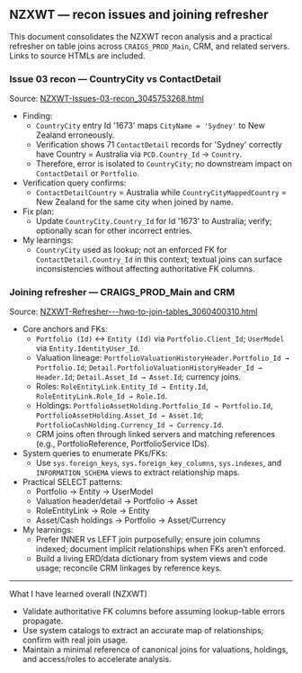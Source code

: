 ## NZXWT — recon issues and joining refresher

This document consolidates the NZXWT recon analysis and a practical refresher on table joins across `CRAIGS_PROD_Main`, CRM, and related servers. Links to source HTMLs are included.

### Issue 03 recon — CountryCity vs ContactDetail
Source: [NZXWT-Issues-03-recon_3045753268.html](Confluence-space-export-205412.html/NZXWT-Issues-03-recon_3045753268.html)

- Finding:
  - `CountryCity` entry Id '1673' maps `CityName = 'Sydney'` to New Zealand erroneously.
  - Verification shows 71 `ContactDetail` records for 'Sydney' correctly have Country = Australia via `PCD.Country_Id` → `Country`.
  - Therefore, error is isolated to `CountryCity`; no downstream impact on `ContactDetail` or `Portfolio`.
- Verification query confirms:
  - `ContactDetailCountry` = Australia while `CountryCityMappedCountry` = New Zealand for the same city when joined by name.
- Fix plan:
  - Update `CountryCity.Country_Id` for Id '1673' to Australia; verify; optionally scan for other incorrect entries.
- My learnings:
  - `CountryCity` used as lookup; not an enforced FK for `ContactDetail.Country_Id` in this context; textual joins can surface inconsistencies without affecting authoritative FK columns.

### Joining refresher — CRAIGS_PROD_Main and CRM
Source: [NZXWT-Refresher---hwo-to-join-tables_3060400310.html](Confluence-space-export-205412.html/NZXWT-Refresher---hwo-to-join-tables_3060400310.html)

- Core anchors and FKs:
  - `Portfolio (Id)` ↔ `Entity (Id)` via `Portfolio.Client_Id`; `UserModel` via `Entity.IdentityUser_Id`.
  - Valuation lineage: `PortfolioValuationHistoryHeader.Portfolio_Id → Portfolio.Id`; `Detail.PortfolioValuationHistoryHeader_Id → Header.Id`; `Detail.Asset_Id → Asset.Id`; currency joins.
  - Roles: `RoleEntityLink.Entity_Id → Entity.Id`, `RoleEntityLink.Role_Id → Role.Id`.
  - Holdings: `PortfolioAssetHolding.Portfolio_Id → Portfolio.Id`, `PortfolioAssetHolding.Asset_Id → Asset.Id`; `PortfolioCashHolding.Currency_Id → Currency.Id`.
  - CRM joins often through linked servers and matching references (e.g., PortfolioReference, PortfolioService IDs).
- System queries to enumerate PKs/FKs:
  - Use `sys.foreign_keys`, `sys.foreign_key_columns`, `sys.indexes`, and `INFORMATION_SCHEMA` views to extract relationship maps.
- Practical SELECT patterns:
  - Portfolio → Entity → UserModel
  - Valuation header/detail → Portfolio → Asset
  - RoleEntityLink → Role → Entity
  - Asset/Cash holdings → Portfolio → Asset/Currency
- My learnings:
  - Prefer INNER vs LEFT join purposefully; ensure join columns indexed; document implicit relationships when FKs aren’t enforced.
  - Build a living ERD/data dictionary from system views and code usage; reconcile CRM linkages by reference keys.

---

What I have learned overall (NZXWT)
- Validate authoritative FK columns before assuming lookup-table errors propagate.
- Use system catalogs to extract an accurate map of relationships; confirm with real join usage.
- Maintain a minimal reference of canonical joins for valuations, holdings, and access/roles to accelerate analysis.

